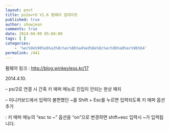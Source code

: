 ```yaml
---
layout: post
title: ps2avrU V1.6 펌웨어 업데이트
published: true
author: showjean
comments: true
date: 2014-04-09 05:04:09
tags: [ ]
categories:
    - '%ec%9e%90%eb%a3%8c%ec%8b%a4%ed%8e%8c%ec%9b%a8%ec%96%b4'
permalink: /441
---
```

펌웨어 링크 : http://blog.winkeyless.kr/17





2014.4.10.



&#8211; ps/2로 연결 시 간혹 키 매퍼 메뉴로 진입이 안되는 현상 패치

&#8211; 미니키보드에서 입력이 불편했던 ~를&nbsp;Shift + Esc를 누르면 입력되도록 키 매퍼 옵션 추가

: 키 매퍼 메뉴의 &#8220;esc to ~&#8221; 옵션을 &#8220;on&#8221;으로 변경하면 shift+esc 입력시 ~가 입력됩니다.